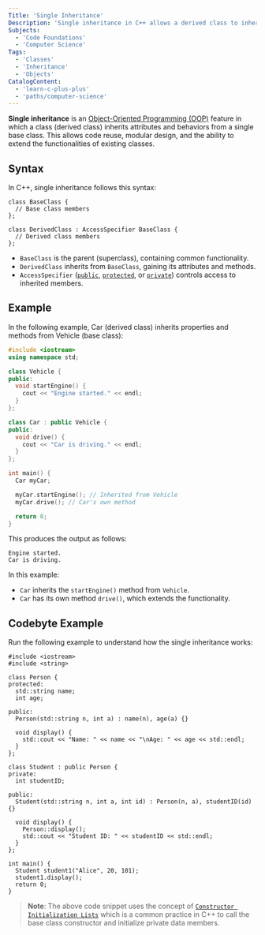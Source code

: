 ```yaml
---
Title: 'Single Inheritance'
Description: 'Single inheritance in C++ allows a derived class to inherit properties and behaviors from a single base class, enabling code reuse and modular design.'
Subjects:
  - 'Code Foundations'
  - 'Computer Science'
Tags:
  - 'Classes'
  - 'Inheritance'
  - 'Objects'
CatalogContent:
  - 'learn-c-plus-plus'
  - 'paths/computer-science'
---
```


**Single inheritance** is an [Object-Oriented Programming (OOP)](https://www.codecademy.com/resources/docs/general/programming-paradigms/object-oriented-programming) feature in which a class (derived class) inherits attributes and behaviors from a single base class. This allows code reuse, modular design, and the ability to extend the functionalities of existing classes.

## Syntax

In C++, single inheritance follows this syntax:

```pseudo
class BaseClass {
  // Base class members
};

class DerivedClass : AccessSpecifier BaseClass {
  // Derived class members
};
```

- `BaseClass` is the parent (superclass), containing common functionality.
- `DerivedClass` inherits from `BaseClass`, gaining its attributes and methods.
- `AccessSpecifier` ([`public`](https://www.codecademy.com/resources/docs/cpp/access-modifiers/public), [`protected`](https://www.codecademy.com/resources/docs/cpp/access-modifiers/protected), or [`private`](https://www.codecademy.com/resources/docs/cpp/access-modifiers/private)) controls access to inherited members.

## Example

In the following example, Car (derived class) inherits properties and methods from Vehicle (base class):

```cpp
#include <iostream>
using namespace std;

class Vehicle {
public:
  void startEngine() {
    cout << "Engine started." << endl;
  }
};

class Car : public Vehicle {
public:
  void drive() {
    cout << "Car is driving." << endl;
  }
};

int main() {
  Car myCar;

  myCar.startEngine(); // Inherited from Vehicle
  myCar.drive(); // Car's own method

  return 0;
}
```

This produces the output as follows:

```shell
Engine started.
Car is driving.
```

In this example:

- `Car` inherits the `startEngine()` method from `Vehicle`.
- `Car` has its own method `drive()`, which extends the functionality.

## Codebyte Example

Run the following example to understand how the single inheritance works:

```codebyte/cpp
#include <iostream>
#include <string>

class Person {
protected:
  std::string name;
  int age;

public:
  Person(std::string n, int a) : name(n), age(a) {}

  void display() {
    std::cout << "Name: " << name << "\nAge: " << age << std::endl;
  }
};

class Student : public Person {
private:
  int studentID;

public:
  Student(std::string n, int a, int id) : Person(n, a), studentID(id) {}

  void display() {
    Person::display();
    std::cout << "Student ID: " << studentID << std::endl;
  }
};

int main() {
  Student student1("Alice", 20, 101);
  student1.display();
  return 0;
}
```

> **Note**: The above code snippet uses the concept of [`Constructor Initialization Lists`](https://www.codecademy.com/resources/docs/cpp/constructor-initializer-list) which is a common practice in C++ to call the base class constructor and initialize private data members.
